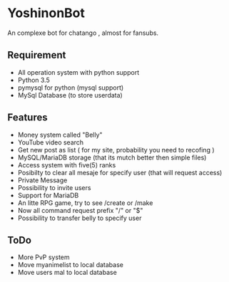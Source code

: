 # YoshinonBot
An complexe bot for chatango , almost for fansubs.

## Requirement
- All operation system with python support
- Python 3.5
- pymysql for python (mysql support)
- MySql Database (to store userdata)

## Features
- Money system called "Belly"
- YouTube video search
- Get new post as list ( for my site, probability you need to recofing )
- MySQL/MariaDB storage (that its mutch better then simple files)
- Access system with five(5) ranks
- Posibilty to clear all mesaje for specify user (that will request access)
- Private Message
- Possibility to invite users
- Support for MariaDB
- An litte RPG game, try to see /create or /make
- Now all command request prefix "/" or "$"
- Possibility to transfer belly to specify user

## ToDo
- More PvP system
- Move myanimelist to local database
- Move users mal to local database